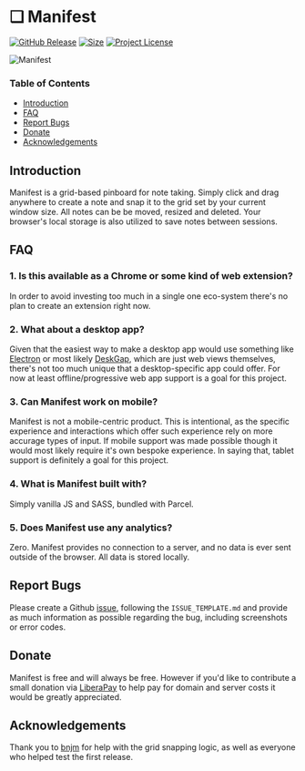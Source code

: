
# ❏ Manifest

[![GitHub Release](https://img.shields.io/github/release/jonathontoon/manifest.svg)](https://github.com/jonathontoon/manifest/releases/latest)
[![Size](https://img.shields.io/bundlephobia/minzip/manifest?style=flat)](https://github.com/jonathontoon/manifest/releases/latest)
[![Project License](https://img.shields.io/github/license/jonathontoon/manifest.svg)](https://github.com/jonathontoon/manifest/blob/master/LICENSE)

![Manifest](https://i.imgur.com/yIS8dNW.png)

### Table of Contents

- [Introduction](#introduction)
- [FAQ](#faq)
- [Report Bugs](#report-bugs)
- [Donate](#Donate)
- [Acknowledgements](#acknowledgements)

## Introduction
Manifest is a grid-based pinboard for note taking. Simply click and drag anywhere to create a note and snap it to the grid set by your current window size. All notes can be be moved, resized and deleted. Your browser's local storage is also utilized to save notes between sessions.

## FAQ

### 1. Is this available as a Chrome or some kind of web extension?
In order to avoid investing too much in a single one eco-system there's no plan to create an extension right now.

### 2. What about a desktop app?
Given that the easiest way to make a desktop app would use something like [Electron](https://github.com/electron) or most likely [DeskGap](https://github.com/patr0nus/DeskGap), which are just web views themselves, there's not too much unique that a desktop-specific app could offer. For now at least offline/progressive web app support is a goal for this project.

### 3. Can Manifest work on mobile?
Manifest is not a mobile-centric product. This is intentional, as the specific experience and interactions which offer such experience rely on more accurage types of input. If mobile support was made possible though it would most likely require it's own bespoke experience. In saying that, tablet support is definitely a goal for this project.

### 4. What is Manifest built with?
Simply vanilla JS and SASS, bundled with Parcel.

### 5. Does Manifest use any analytics?
Zero. Manifest provides no connection to a server, and no data is ever sent outside of the browser. All data is stored locally.

## Report Bugs
Please create a Github [issue](https://github.com/jonathontoon/manifest/issues), following the `ISSUE_TEMPLATE.md` and provide as much information as possible regarding the bug, including screenshots or error codes.

## Donate
Manifest is free and will always be free. However if you'd like to contribute a small donation via [LiberaPay](https://liberapay.com/jonathontoon/) to help pay for domain and server costs it would be greatly appreciated.

## Acknowledgements

Thank you to [bnjm](https://www.github.com/bnjm) for help with the grid snapping logic, as well as everyone who helped test the first release.
